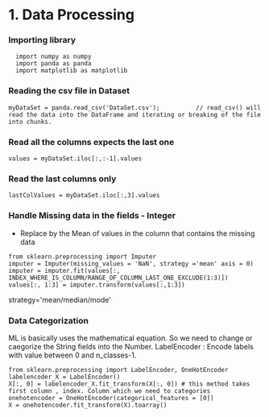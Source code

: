 

# 1. Data Processing
  ### Importing library

      import numpy as numpy
      import panda as panda
      import matplotlib as matplotlib

  ### Reading the csv file in Dataset
  
    
    myDataSet = panda.read_csv('DataSet.csv');          // read_csv() will read the data into the DataFrame and iterating or breaking of the file into chunks.
    
  ### Read all the columns expects the last one
    
    values = myDataSet.iloc[:,:-1].values
    
   ### Read the last columns only
    
    lastColValues = myDataSet.iloc[:,3].values
    
   ### Handle Missing data in the fields - Integer
   * Replace by the Mean of values in the column that contains the missing data
   ```
   from sklearn.preprocessing import Imputer
   imputer = Imputer(missing_values = 'NaN', strategy ='mean' axis = 0)
   imputer = imputer.fit(values[:, INDEX_WHERE_IS_COLUMN/RANGE_OF_COLUMN_LAST_ONE_EXCLUDE(1:3)])
   values[:, 1:3] = imputer.transform(values[:,1:3])
   ```
   strategy='mean/median/mode'
     
  ### Data Categorization 
  ML is basically uses the mathematical equation. So we need to change or caegorize the String fields into the Number.
  LabelEncoder : Encode labels with value between 0 and n_classes-1.
  
  ```
  from sklearn.preprocessing import LabelEncoder, OneHotEncoder
  labelencoder_X = LabelEncoder()
  X[:, 0] = labelencoder_X.fit_transform(X[:, 0]) # this method takes first column , index. Column which we need to categories
  onehotencoder = OneHotEncoder(categorical_features = [0])
  X = onehotencoder.fit_transform(X).toarray()
  ```
  
